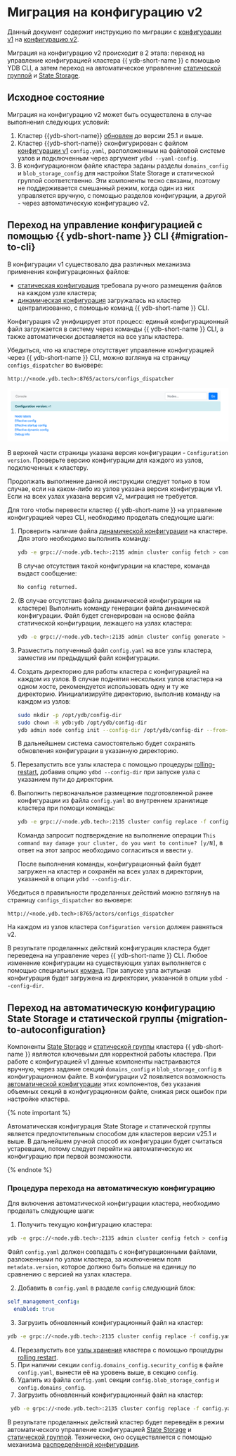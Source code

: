 # Миграция на конфигурацию v2

Данный документ содержит инструкцию по миграции с [конфигурации v1](../before-v25.1/configuration-management/config-overview.md) на [конфигурацию v2](../../../configuration-management/index.md).

Миграция на конфигурацию v2 происходит в 2 этапа: переход на управление конфигурацией кластера {{ ydb-short-name }} с помощью YDB CLI, а затем переход на автоматическое управление [статической группой](../../../../concepts/glossary.md#state-storage) и [State Storage](../../../../concepts/glossary.md#static-group).

## Исходное состояние

Миграция на конфигурацию v2 может быть осуществлена в случае выполнения следующих условий:

1. Кластер {{ydb-short-name}} [обновлен](../../../maintenance/upgrade.md) до версии 25.1 и выше.
1. Кластер {{ydb-short-name}} сконфигурирован с файлом [конфигурации v1](../before-v25.1/configuration-management/config-overview.md#static-config) `config.yaml`, расположенным на файловой системе узлов и подключенным через аргумент `ydbd --yaml-config`.
1. В конфигурационном файле кластера заданы разделы `domains_config` и `blob_storage_config` для настройки State Storage и статической группой соответственно. Эти компоненты тесно связаны, поэтому не поддерживается смешанный режим, когда один из них управляется вручную, с помощью разделов конфигурации, а другой - через автоматическую конфигурацию v2.

## Переход на управление конфигурацией с помощью {{ ydb-short-name }} CLI {#migration-to-cli}

В конфигурации v1 существовало два различных механизма применения конфигурационных файлов:
- [статическая конфигурация](../before-v25.1/configuration-management/config-overview.md#static-config) требовала ручного размещения файлов на каждом узле кластера;
- [динамическая конфигурация](../before-v25.1/configuration-management/config-overview.md#dynamic-config) загружалась на кластер централизованно, с помощью команд {{ ydb-short-name }} CLI.

Конфигурация v2 унифицирует этот процесс: единый конфигурационный файл загружается в систему через команды {{ ydb-short-name }} CLI, а также автоматически доставляется на все узлы кластера.

Убедиться, что на кластере отсутствует управление конфигурацией через {{ ydb-short-name }} CLI, можно взглянув на страницу `configs_dispatcher` во вьювере:

```text
http://<node.ydb.tech>:8765/actors/configs_dispatcher
```

![configs-dispatcher-page](./_assets/viewer.png)


В верхней части страницы указана версия конфигурации - `Configuration version`. Проверьте версию конфигурации для каждого из узлов, подключенных к кластеру.

Продолжать выполнение данной инструкции следует только в том случае, если на каком-либо из узлов указана версия конфигурации v1. Если на всех узлах указана версия v2, миграция не требуется.

Для того чтобы перевести кластер {{ ydb-short-name }} на управление конфигурацией через CLI, необходимо проделать следующие шаги:

1. Проверить наличие файла [динамической конфигурации](../before-v25.1/configuration-management/config-overview.md#dynamic-config) на кластере. Для этого необходимо выполнить команду:

    ```bash
    ydb -e grpc://<node.ydb.tech>:2135 admin cluster config fetch > config.yaml
    ```

    В случае отсутствия такой конфигурации на кластере, команда выдаст сообщение:

    ```bash
    No config returned.
    ```

1. (В случае отсутствия файла динамической конфигурации на кластере) Выполнить команду генерации файла динамической конфигурации. Файл будет сгенерирован на основе файла статической конфигурации, лежащего на узлах кластера:

    ```bash
    ydb -e grpc://<node.ydb.tech>:2135 admin cluster config generate > config.yaml
    ```

1. Разместить полученный файл `config.yaml` на все узлы кластера, заместив им предыдущий файл конфигурации.
1. Создать директорию для работы кластера с конфигурацией на каждом из узлов. В случае поднятия нескольких узлов кластера на одном хосте, рекомендуется использовать одну и ту же директорию. Инициализируйте директорию, выполнив команду на каждом из узлов:

    ```bash
    sudo mkdir -p /opt/ydb/config-dir
    sudo chown -R ydb:ydb /opt/ydb/config-dir
    ydb admin node config init --config-dir /opt/ydb/config-dir --from-config /opt/ydb/cfg/config.yaml
    ```

    В дальнейшнем система самостоятельно будет сохранять обновления конфигурации в указанную директорию.

1. Перезапустить все узлы кластера с помощью процедуры [rolling-restart](../../../../maintenance/manual/node_restarting.md), добавив опцию `ydbd --config-dir` при запуске узла с указанием пути до директории.

1. Выполнить первоначальное размещение подготовленной ранее конфигурации из файла `config.yaml` во внутреннем хранилище кластера при помощи команды:

    ```bash
    ydb -e grpc://<node.ydb.tech>:2135 cluster config replace -f config.yaml
    ```

    Команда запросит подтверждение на выполнение операции `This command may damage your cluster, do you want to continue? [y/N]`, в ответ на этот запрос необходимо согласиться и ввести `y`.

    После выполнения команды, конфигурационный файл будет загружен на кластер и сохранён на всех узлах в директории, указанной в опции `ydbd --config-dir`.

Убедиться в правильности проделанных действий можно взглянув на страницу `configs_dispatcher` во вьювере:

```text
http://<node.ydb.tech>:8765/actors/configs_dispatcher
```

На каждом из узлов кластера `Configuration version` должен равняться v2.

В результате проделанных действий конфигурация кластера будет переведена на управление через {{ ydb-short-name }} CLI. Любое изменение конфигурации на существующих узлах выполняется с помощью специальных [команд](../update-config.md). При запуске узла актульная конфигурация будет загружена из директории, указанной в опции `ydbd --config-dir`.

## Переход на автоматическую конфигурацию State Storage и статической группы {migration-to-autoconfiguration}

Компоненты [State Storage](../../../../concepts/glossary.md#state-storage) и [статической группы](../../../../concepts/glossary.md#static-group) кластера {{ ydb-short-name }} являются ключевыми для корректной работы кластера. При работе с конфигурацией v1 данные компоненты настраиваются вручную, через задание секций `domains_config` и `blob_storage_config` в конфигурационном файле.
В конфигурации v2 появляется возможность [автоматической конфигурации](../../../configuration-management/index.md) этих компонентов, без указания объемных секций в конфигурационном файле, снижая риск ошибок при настройке кластера.


{% note important %}

Автоматическая конфигурация State Storage и статической группы  является предпочтительным способом для кластеров версии v25.1 и выше. В дальнейшем ручной способ их конфигурации  будет считаться устаревшим, потому следует перейти на автоматическую их конфигурацию при первой возможности.

{% endnote %}

### Процедура перехода на автоматическую конфигурацию

Для включения автоматической конфигурации кластера, необходимо проделать следующие шаги:

1. Получить текущую конфигурацию кластера:

  ```bash
  ydb -e grpc://<node.ydb.tech>:2135 admin cluster config fetch > config.yaml
  ```

  Файл `config.yaml` должен совпадать с конфигурационными файлами, разложенными по узлам кластера, за исключением поля `metadata.version`, которое должно быть больше на единицу по сравнению с версией на узлах кластера.

2. Добавить в `config.yaml` в разделе `config` следующий блок:

  ```yaml
  self_management_config:
    enabled: true
  ```

3. Загрузить обновленный конфигурационный файл на кластер:

  ```bash
  ydb -e grpc://<node.ydb.tech>:2135 cluster config replace -f config.yaml
  ```

4. Перезапустить все [узлы хранения](../../../../concepts/glossary.md#storage-node) кластера с помощью процедуры [rolling restart](../../../../reference/ydbops/rolling-restart-scenario.md).
5. При наличии секции `config.domains_config.security_config` в файле `config.yaml`, вынести её на уровень выше, в секцию `config`.
6. Удалить из файла `config.yaml` секции `config.blob_storage_config` и `config.domains_config`.
7. Загрузить обновленный конфигурационный файл на кластер:

 ```bash
  ydb -e grpc://<node.ydb.tech>:2135 cluster config replace -f config.yaml
  ```

В результате проделанных действий кластер будет переведён в режим автоматического управление конфигурацией [State Storage](../../../../reference/configuration/index.md#domains-state) и [статической группой](../../../../reference/configuration/index.md#blob_storage_config). Технически, оно осуществляется с помощью механизма [распределённой конфигурации](../../../../concepts/glossary.md#distributed-configuration).
